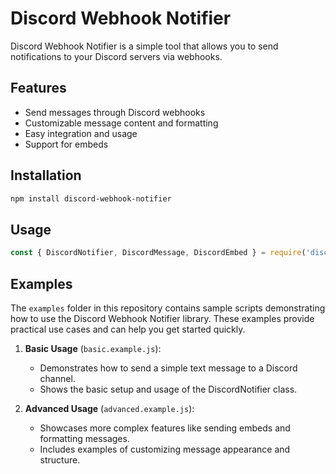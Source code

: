 # Discord Webhook Notifier

Discord Webhook Notifier is a simple tool that allows you to send notifications to your Discord servers via webhooks.

## Features

- Send messages through Discord webhooks
- Customizable message content and formatting
- Easy integration and usage
- Support for embeds 

## Installation
```bash
npm install discord-webhook-notifier
```

## Usage

```javascript
const { DiscordNotifier, DiscordMessage, DiscordEmbed } = require('discord-webhook-notifier');
```

## Examples

The `examples` folder in this repository contains sample scripts demonstrating how to use the Discord Webhook Notifier library. These examples provide practical use cases and can help you get started quickly.


1. **Basic Usage** (`basic.example.js`):
   - Demonstrates how to send a simple text message to a Discord channel.
   - Shows the basic setup and usage of the DiscordNotifier class.

2. **Advanced Usage** (`advanced.example.js`):
   - Showcases more complex features like sending embeds and formatting messages.
   - Includes examples of customizing message appearance and structure.



